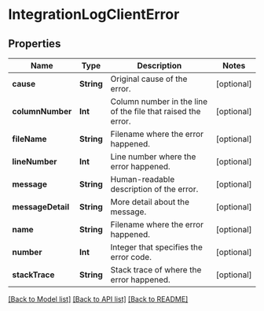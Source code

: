 # IntegrationLogClientError

## Properties
Name | Type | Description | Notes
------------ | ------------- | ------------- | -------------
**cause** | **String** | Original cause of the error. | [optional] 
**columnNumber** | **Int** | Column number in the line of the file that raised the error. | [optional] 
**fileName** | **String** | Filename where the error happened. | [optional] 
**lineNumber** | **Int** | Line number where the error happened. | [optional] 
**message** | **String** | Human-readable description of the error. | [optional] 
**messageDetail** | **String** | More detail about the message. | [optional] 
**name** | **String** | Filename where the error happened. | [optional] 
**number** | **Int** | Integer that specifies the error code. | [optional] 
**stackTrace** | **String** | Stack trace of where the error happened. | [optional] 

[[Back to Model list]](../README.md#documentation-for-models) [[Back to API list]](../README.md#documentation-for-api-endpoints) [[Back to README]](../README.md)


